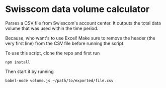 # Swisscom data volume calculator

Parses a CSV file from Swisscom's account center.
It outputs the total data volume that was used within the time period.

Because, who want's to use Excel!
Make sure to remove the header (the very first line) from the CSV file before running the script.

To use this script, clone the repo and first run

`npm install`

Then start it by running

`babel-node volume.js ~/path/to/exported/file.csv`
